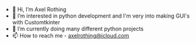 - 👋 Hi, I’m Axel Rothing
- 👀 I’m interested in python development and I'm very into making GUI's with Customtkinter
- 🌱 I’m currently doing many different python projects
- 📫 How to reach me - axelrothing@icloud.com

<!---
axelrothing/axelrothing is a ✨ special ✨ repository because its `README.md` (this file) appears on your GitHub profile.
You can click the Preview link to take a look at your changes.
--->

